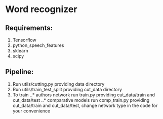 # Word recognizer
## Requirements:
1. Tensorflow 
2. python_speech_features
3. sklearn
4. scipy

## Pipeline:
1. Run utils/cutting.py providing data directory
2. Run utils/train_test_split providing cut_data directory
3. To train 
..* authors network run train.py providing cut_data/train and cut_data/test
..* comparative models run comp_train.py providing cut_data/train and cut_data/test, change network type in the code for your convenience
